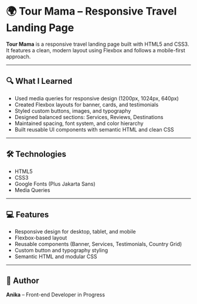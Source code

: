 # 🌍 Tour Mama – Responsive Travel Landing Page

**Tour Mama** is a responsive travel landing page built with HTML5 and CSS3.
It features a clean, modern layout using Flexbox and follows a mobile-first approach.

---

## 🔍 What I Learned

- Used media queries for responsive design (1200px, 1024px, 640px)
- Created Flexbox layouts for banner, cards, and testimonials
- Styled custom buttons, images, and typography
- Designed balanced sections: Services, Reviews, Destinations
- Maintained spacing, font system, and color hierarchy
- Built reusable UI components with semantic HTML and clean CSS

---

## 🛠️ Technologies

- HTML5  
- CSS3  
- Google Fonts (Plus Jakarta Sans)  
- Media Queries  

---

## 💻 Features

- Responsive design for desktop, tablet, and mobile
- Flexbox-based layout
- Reusable components (Banner, Services, Testimonials, Country Grid)
- Custom button and typography styling
- Semantic HTML and modular CSS

---

## 🙌 Author

**Anika** – Front-end Developer in Progress  

